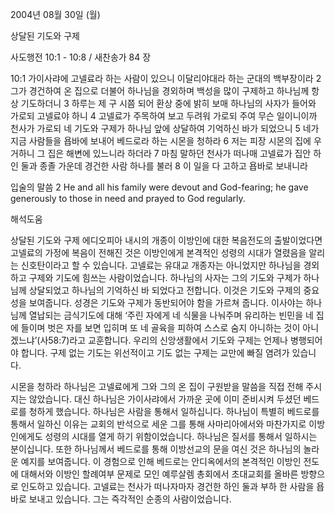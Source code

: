 2004년 08월 30일 (월)

상달된 기도와 구제



사도행전 10:1 - 10:8 / 새찬송가 84 장


10:1 가이사랴에 고넬료라 하는 사람이 있으니 이달리야대라 하는 군대의 백부장이라 
2 그가 경건하여 온 집으로 더불어 하나님을 경외하며 백성을 많이 구제하고 하나님께 항상 기도하더니 
3 하루는 제 구 시쯤 되어 환상 중에 밝히 보매 하나님의 사자가 들어와 가로되 고넬료야 하니 
4 고넬료가 주목하여 보고 두려워 가로되 주여 무슨 일이니이까 천사가 가로되 네 기도와 구제가 하나님 앞에 상달하여 기억하신 바가 되었으니 
5 네가 지금 사람들을 욥바에 보내어 베드로라 하는 시몬을 청하라 
6 저는 피장 시몬의 집에 우거하니 그 집은 해변에 있느니라 하더라 
7 마침 말하던 천사가 떠나매 고넬료가 집안 하인 둘과 종졸 가운데 경건한 사람 하나를 불러 
8 이 일을 다 고하고 욥바로 보내니라 

입술의 말씀 
2 He and all his family were devout and God-fearing; he gave generously to those in need and prayed to God regularly.

해석도움





상달된 기도와 구제 
에디오피아 내시의 개종이 이방인에 대한 복음전도의 출발이었다면 고넬료의 가정에 복음이 전해진 것은 이방인에게 본격적인 성령의 시대가 열렸음을 알리는 신호탄이라고 할 수 있습니다. 고넬료는 유대교 개종자는 아니었지만 하나님을 경외하고 구제와 기도에 힘쓰는 사람이었습니다. 하나님의 사자는 그의 기도와 구제가 하나님께 상달되었고 하나님의 기억하신 바 되었다고 전합니다. 이것은 기도와 구제의 중요성을 보여줍니다. 성경은 기도와 구제가 동반되어야 함을 가르쳐 줍니다. 이사야는 하나님께 열납되는 금식기도에 대해 ‘주린 자에게 네 식물을 나눠주며 유리하는 빈민을 네 집에 들이며 벗은 자를 보면 입히며 또 네 골육을 피하여 스스로 숨지 아니하는 것이 아니겠느냐’(사58:7)라고 교훈합니다. 우리의 신앙생활에서 기도와 구제는 언제나 병행되어야 합니다. 구제 없는 기도는 위선적이고 기도 없는 구제는 교만에 빠질 염려가 있습니다. 

시몬을 청하라 
하나님은 고넬료에게 그와 그의 온 집이 구원받을 말씀을 직접 전해 주시지는 않았습니다. 대신 하나님은 가이사랴에서 가까운 곳에 이미 준비시켜 두셨던 베드로를 청하게 했습니다. 하나님은 사람을 통해서 일하십니다. 하나님이 특별히 베드로를 통해서 일하신 이유는 교회의 반석으로 세운 그를 통해 사마리아에서와 마찬가지로 이방인에게도 성령의 시대를 열게 하기 위함이었습니다. 하나님은 질서를 통해서 일하시는 분이십니다. 또한 하나님께서 베드로를 통해 이방선교의 문을 여신 것은 하나님의 놀라운 예지를 보여줍니다. 이 경험으로 인해 베드로는 안디옥에서의 본격적인 이방인 전도에 대해서와 이방인 할례여부 문제로 모인 예루살렘 총회에서 초대교회를 올바른 방향으로 인도하고 있습니다. 고넬료는 천사가 떠나자마자 경건한 하인 둘과 부하 한 사람을 욥바로 보내고 있습니다. 그는 즉각적인 순종의 사람이었습니다.